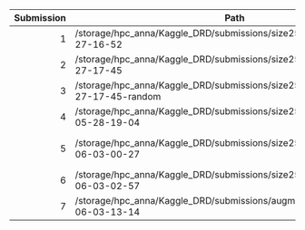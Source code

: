 | Submission | Path | Validation | Leaderboard | Comment |
| ---------: | ---- | ---------- | ----------- | ------- |
|1|/storage/hpc_anna/Kaggle_DRD/submissions/size256/minimal/2015-05-27-16-52|0.068|0.07967||
|2|/storage/hpc_anna/Kaggle_DRD/submissions/size256/minimal/2015-05-27-17-45|0.078|0.06259|batch size 128|
|3|/storage/hpc_anna/Kaggle_DRD/submissions/size256/minimal/2015-05-27-17-45-random||0.00966||
|4|/storage/hpc_anna/Kaggle_DRD/submissions/size256/onehidden/2015-05-28-19-04|0.1342|0.13179||
|5|/storage/hpc_anna/Kaggle_DRD/submissions/size256/firstborn/2015-06-03-00-27|0.14|0.12295|batch size 128 lr = 0.001|
|6|/storage/hpc_anna/Kaggle_DRD/submissions/size256/onehidden/2015-06-03-02-57|0.1471|0.14082||
|7|/storage/hpc_anna/Kaggle_DRD/submissions/augm256/onehidden/2015-06-03-13-14|0.05|0.04542||
